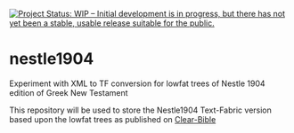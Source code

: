 [![Project Status: WIP – Initial development is in progress, but there has not yet been a stable, usable release suitable for the public.](https://www.repostatus.org/badges/latest/wip.svg)](https://www.repostatus.org/#wip)

# nestle1904
Experiment with XML to TF conversion for lowfat trees of Nestle 1904 edition of Greek New Testament

This repository will be used to store the Nestle1904 Text-Fabric version based upon the lowfat trees as published on [Clear-Bible](https://github.com/Clear-Bible/macula-greek/tree/main/Nestle1904/lowfat)
